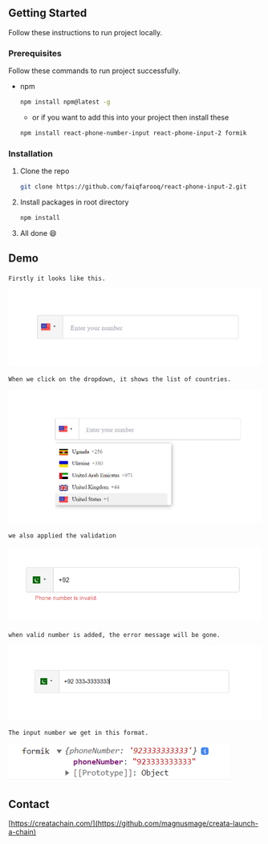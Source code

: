 ## Getting Started

Follow these instructions to run project locally.

### Prerequisites

Follow these commands to run project successfully.

-   npm

    ```sh
    npm install npm@latest -g
    ```

    -   or if you want to add this into your project then install these
    ```sh
    npm install react-phone-number-input react-phone-input-2 formik
    ```
    

### Installation

1. Clone the repo

    ```sh
    git clone https://github.com/faiqfarooq/react-phone-input-2.git
    ```

2. Install packages in root directory

    ```sh
    npm install
    ```

3. All done :smile:

<!-- USAGE  -->

## Demo
`Firstly it looks like this.`

![My Image](src/assets/1.png)

`When we click on the dropdown, it shows the list of countries.`

![My Image](src/assets/first.png)

`we also applied the validation`

![My Image](src/assets/validation.png)

`when valid number is added, the error message will be gone.`

![My Image](src/assets/qq.png)

`The input number we get in this format. `

![My Image](src/assets/console.png)



## Contact

[https://creatachain.com/](https://github.com/magnusmage/creata-launch-a-chain)

<!-- MARKDOWN LINKS & IMAGES -->
<!-- https://www.markdownguide.org/basic-syntax/#reference-style-links -->





